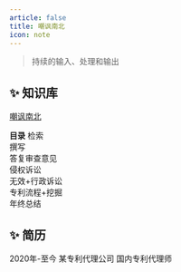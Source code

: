 ```yaml
---
article: false
title: 嘲讽南北
icon: note
---
```


> 持续的输入、处理和输出

## ✨ 知识库

[嘲讽南北](https://w2991phbyb.feishu.cn/wiki/H3rbwnh2cixGXWksfAPc4DBgnki?from=from_copylink)

**目录**
检索  
撰写  
答复审查意见  
侵权诉讼  
无效+行政诉讼  
专利流程+挖掘  
年终总结

## ✨ 简历

2020年-至今 某专利代理公司 国内专利代理师
